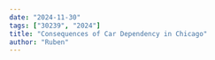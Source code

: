 ```yaml
---
date: "2024-11-30"
tags: ["30239", "2024"]
title: "Consequences of Car Dependency in Chicago"
author: "Ruben"
---
```

